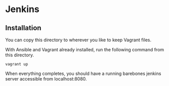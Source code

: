 # Jenkins



## Installation

You can copy this directory to wherever you like to keep Vagrant files.

With Ansible and Vagrant already installed, run the following command from this directory.

```
vagrant up
```

When everything completes, you should have a running barebones jenkins server accessible from localhost:8080.

